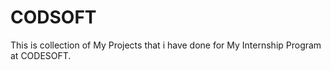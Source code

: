 # CODSOFT
This is collection of My Projects that i have done for My Internship Program at CODESOFT.
